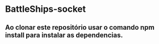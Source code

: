 # BattleShips-socket

## Ao clonar este repositório usar o comando npm install para instalar as dependencias.
